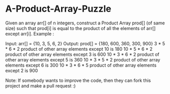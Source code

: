 # A-Product-Array-Puzzle
Given an array arr[] of n integers, construct a Product Array prod[] (of same size) such that prod[i] is equal to the product of all the elements of arr[] except arr[i]. 
Example :

Input: arr[]  = {10, 3, 5, 6, 2}
Output: prod[]  = {180, 600, 360, 300, 900}
3 * 5 * 6 * 2 product of other array 
elements except 10 is 180
10 * 5 * 6 * 2 product of other array 
elements except 3 is 600
10 * 3 * 6 * 2 product of other array 
elements except 5 is 360
10 * 3 * 5 * 2 product of other array 
elements except 6 is 300
10 * 3 * 6 * 5 product of other array 
elements except 2 is 900


Note: If somebody wants to improve the code, then they can fork this project and make a pull request :)

